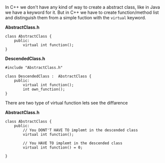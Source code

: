 In C++ we don't have any kind of way to create a abstract class, like in Java we have a keyword for it. But in C++ we have to create function/method list and distinguish them from a simple fuction with the ``virtual``  keyword. 

**AbstractClass.h**
```
class AbstractClass {
	public:
		virtual int function();
} 
```

**DescendedClass.h**

```
#include "AbstractClass.h"

class DescendedClass :  AbstractClass {
	public:
		virtual int function();
		int own_function();
}

```


There are two type of virtual function lets see the diffarence

**AbstractClass.h**
```
class AbstractClass {
	public:
		// You DONT'T HAVE TO implemt in the descended class
		virtual int function();

		// You HAVE TO implemt in the descended class
		virtual int function() = 0; 

} 
```